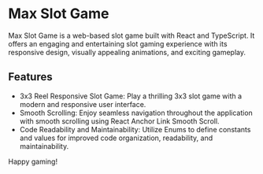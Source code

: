 
# Max Slot Game

Max Slot Game is a web-based slot game built with React and TypeScript. It offers an engaging and entertaining slot gaming experience with its responsive design, visually appealing animations, and exciting gameplay.

## Features

- 3x3 Reel Responsive Slot Game: Play a thrilling 3x3 slot game with a modern and responsive user interface.
- Smooth Scrolling: Enjoy seamless navigation throughout the application with smooth scrolling using React Anchor Link Smooth Scroll.
- Code Readability and Maintainability: Utilize Enums to define constants and values for improved code organization, readability, and maintainability.

Happy gaming!